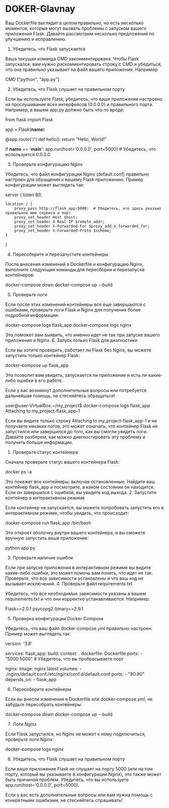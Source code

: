 # DOKER-Glavnay
Ваш Dockerfile выглядит в целом правильно, но есть несколько моментов, которые могут вызвать проблемы с запуском вашего приложения Flask. Давайте рассмотрим несколько предложений по улучшению и исправлению.
1. Убедитесь, что Flask запускается

Ваша текущая команда CMD закомментирована. Чтобы Flask запускался, вам нужно раскомментировать строку с CMD и убедиться, что она правильно указывает на файл вашего приложения. Например:

CMD ["python", "app.py"]

2. Убедитесь, что Flask слушает на правильном порту

Если вы используете Flask, убедитесь, что ваше приложение настроено на прослушивание всех интерфейсов (0.0.0.0) и правильного порта. Например, в вашем app.py должно быть что-то вроде:

from flask import Flask

app = Flask(__name__)

@app.route('/')
def hello():
    return "Hello, World!"

if __name__ == '__main__':
    app.run(host='0.0.0.0', port=5000)  # Убедитесь, что используется 0.0.0.0

3. Проверьте конфигурацию Nginx

Убедитесь, что файл конфигурации Nginx (default.conf) правильно настроен для обращения к вашему Flask приложению. Пример конфигурации может выглядеть так:

server {
    listen 80;

    location / {
        proxy_pass http://flask_app:5000;  # Убедитесь, что здесь указано правильное имя сервиса и порт
        proxy_set_header Host $host;
        proxy_set_header X-Real-IP $remote_addr;
        proxy_set_header X-Forwarded-For $proxy_add_x_forwarded_for;
        proxy_set_header X-Forwarded-Proto $scheme;
    }
}

4. Пересоберите и перезапустите контейнеры

После внесения изменений в Dockerfile и конфигурацию Nginx, выполните следующие команды для пересборки и перезапуска контейнеров:

docker-compose down
docker-compose up --build

5. Проверьте логи

Если после этих изменений контейнеры все еще завершаются с ошибками, проверьте логи Flask и Nginx для получения более подробной информации:

docker-compose logs flask_app
docker-compose logs nginx

Это поможет вам выявить, что именно идет не так при запуске вашего приложения и Nginx.
6. Запуск только Flask для диагностики

Если вы хотите проверить, работает ли Flask без Nginx, вы можете запустить только контейнер Flask:

docker-compose up flask_app

Это позволит вам увидеть, запускается ли приложение и есть ли какие-либо ошибки в его работе.

Если у вас возникнут дополнительные вопросы или потребуется дальнейшая помощь, не стесняйтесь обращаться!

user@user-VirtualBox:~/my_project$ docker-compose logs flask_app
Attaching to my_project-flask_app-1

Если вы видите только строку Attaching to my_project-flask_app-1 и не получаете никаких логов, это может означать, что контейнер Flask не запустился или завершился до того, как вы смогли увидеть логи. Давайте разберем, как можно диагностировать эту проблему и получить больше информации.
1. Проверьте статус контейнера

Сначала проверьте статус вашего контейнера Flask:

docker ps -a

Это покажет все контейнеры, включая остановленные. Найдите ваш контейнер flask_app и посмотрите, в каком состоянии он находится. Если он завершился с ошибкой, вы увидите код выхода.
2. Запустите контейнер в интерактивном режиме

Если контейнер не запускается, вы можете попробовать запустить его в интерактивном режиме, чтобы увидеть, что происходит:

docker-compose run flask_app /bin/bash

Это откроет оболочку внутри вашего контейнера, и вы сможете вручную запустить ваше приложение:

python app.py

3. Проверьте наличие ошибок

Если при запуске приложения в интерактивном режиме вы видите какие-либо ошибки, это может помочь вам понять, что идет не так. Проверьте, что все зависимости установлены и что ваш код не вызывает исключений.
4. Проверьте файл requirements.txt

Убедитесь, что все необходимые зависимости указаны в вашем requirements.txt и что они корректно устанавливаются. Например:

Flask==2.0.1
psycopg2-binary==2.9.1

5. Проверка конфигурации Docker Compose

Убедитесь, что ваш файл docker-compose.yml правильно настроен. Пример может выглядеть так:

version: '3.8'

services:
  flask_app:
    build:
      context: .
      dockerfile: Dockerfile
    ports:
      - "5000:5000"  # Убедитесь, что вы пробрасываете порт
  
  nginx:
    image: nginx:latest
    volumes:
      - ./nginx/default.conf:/etc/nginx/conf.d/default.conf
    ports:
      - "80:80"
    depends_on:
      - flask_app

6. Пересоберите контейнеры

Если вы внесли изменения в Dockerfile или docker-compose.yml, не забудьте пересобрать контейнеры:

docker-compose down
docker-compose up --build

7. Логи Nginx

Если Flask запустился, но Nginx не может к нему подключиться, проверьте логи Nginx:

docker-compose logs nginx

8. Убедитесь, что Flask слушает на правильном порту

Если ваше приложение Flask не слушает на порту 5000 (или на том порту, который вы указываете в конфигурации Nginx), это также может быть причиной проблем. Убедитесь, что вы используете app.run(host='0.0.0.0', port=5000).

Если у вас есть дополнительные вопросы или вам нужна помощь с конкретными ошибками, не стесняйтесь спрашивать!
